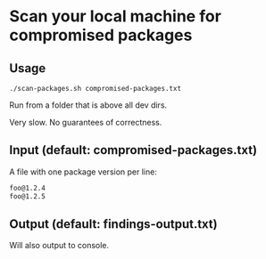 # Scan your local machine for compromised packages

## Usage

`./scan-packages.sh compromised-packages.txt`

Run from a folder that is above all dev dirs. 

Very slow. No guarantees of correctness.

## Input (default: compromised-packages.txt)

A file with one package version per line:

```txt
foo@1.2.4
foo@1.2.5
```

## Output (default: findings-output.txt)

Will also output to console. 

